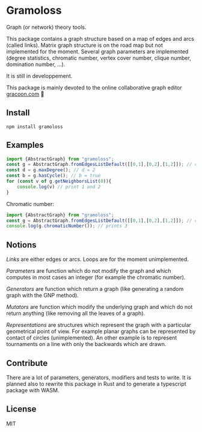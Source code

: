 # Gramoloss

Graph (or network) theory tools.

This package contains a graph structure based on a map of edges and arcs (called links). Matrix graph structure is on the road map but not implemented for the moment. Several graph parameters are implemented (degree statistics, chromatic number, vertex cover number, clique number, domination number, ...).

It is still in developpement.

This package is mainly devoted to the online collaborative graph editor [gracoon.com](https://www.gracoon.com) :rocket:

## Install

    npm install gramoloss

## Examples

```typescript
import {AbstractGraph} from "gramoloss";
const g = AbstractGraph.fromEdgesListDefault([[0,1],[0,2],[1,2]]); // create an undirected graph from list of edges
const d = g.maxDegree(); // d = 2
const b = g.hasCycle(); // b = true
for (const v of g.getNeighborsList(0)){
    console.log(v) // print 1 and 2
}
```

Chromatic number:

```typescript
import {AbstractGraph} from "gramoloss";
const g = AbstractGraph.fromEdgesListDefault([[0,1],[0,2],[1,2]]); // create the graph K3
console.log(g.chromaticNumber()); // prints 3
```

## Notions

*Links* are either edges or arcs. Loops are for the moment unimplemented.

*Parameters* are function which do not modify the graph and which computes in most cases an integer (for example the chromatic number).

*Generators* are function which return a graph (like generating a random graph with the GNP method).

*Mutators* are function which modify the underlying graph and which do not return anything (like removing all the leaves of a graph).

*Representations* are structures which represent the graph with a particular geometrical point of view. For example planar graphs can be represented by contact of circles (unimplemented). An other example is to represent tournaments on a line with only the backwards which are drawn.

## Contribute

There are a lot of parameters, generators, modifiers and tests to write. It is planned also to rewrite this package in Rust and to generate a typescript package with WASM.

## License

MIT
